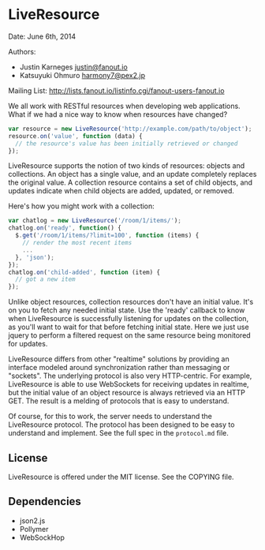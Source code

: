 LiveResource
============
Date: June 6th, 2014

Authors:
  * Justin Karneges <justin@fanout.io>
  * Katsuyuki Ohmuro <harmony7@pex2.jp>

Mailing List: http://lists.fanout.io/listinfo.cgi/fanout-users-fanout.io

We all work with RESTful resources when developing web applications. What if we had a nice way to know when resources have changed?

```javascript
var resource = new LiveResource('http://example.com/path/to/object');
resource.on('value', function (data) {
  // the resource's value has been initially retrieved or changed
});
```

LiveResource supports the notion of two kinds of resources: objects and collections. An object has a single value, and an update completely replaces the original value. A collection resource contains a set of child objects, and updates indicate when child objects are added, updated, or removed.

Here's how you might work with a collection:

```javascript
var chatlog = new LiveResource('/room/1/items/');
chatlog.on('ready', function() {
  $.get('/room/1/items/?limit=100', function (items) {
    // render the most recent items
    ...
  }, 'json');
});
chatlog.on('child-added', function (item) {
  // got a new item
});
```

Unlike object resources, collection resources don't have an initial value. It's on you to fetch any needed initial state. Use the 'ready' callback to know when LiveResource is successfully listening for updates on the collection, as you'll want to wait for that before fetching initial state. Here we just use jquery to perform a filtered request on the same resource being monitored for updates.

LiveResource differs from other "realtime" solutions by providing an interface modeled around synchronization rather than messaging or "sockets". The underlying protocol is also very HTTP-centric. For example, LiveResource is able to use WebSockets for receiving updates in realtime, but the initial value of an object resource is always retrieved via an HTTP GET. The result is a melding of protocols that is easy to understand.

Of course, for this to work, the server needs to understand the LiveResource protocol. The protocol has been designed to be easy to understand and implement. See the full spec in the `protocol.md` file.

License
-------

LiveResource is offered under the MIT license. See the COPYING file.

Dependencies
------------

  * json2.js
  * Pollymer
  * WebSockHop
